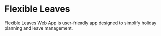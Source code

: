 # Flexible Leaves
Flexible Leaves Web App is user-friendly app designed to simplify holiday planning and leave management.
